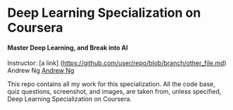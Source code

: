 # Deep Learning Specialization on Coursera
#### Master Deep Learning, and Break into AI

Instructor: [a link] (https://github.com/user/repo/blob/branch/other_file.md) Andrew Ng
<a href="http://www.andrewng.org/">Andrew Ng</a></p>

This repo contains all my work for this specialization. All the code base, quiz questions, screenshot, and images, are taken from, unless specified, Deep Learning Specialization on Coursera.
